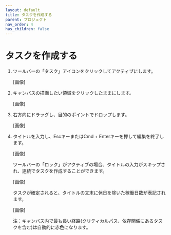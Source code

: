 ```yaml
---
layout: default
title: タスクを作成する
parent: プロジェクト
nav_order: 4
has_children: false
---
```


# タスクを作成する

1. ツールバーの「タスク」アイコンをクリックしてアクティブにします。
    
    [画像]
    
2. キャンバスの描画したい領域をクリックしたままにします。
    
    [画像]
    
3. 右方向にドラッグし、目的のポイントでドロップします。
    
    [画像]

4. タイトルを入力し、EscキーまたはCmd + Enterキーを押して編集を終了します。
    
    [画像]

    ツールバーの「ロック」がアクティブの場合、タイトルの入力がスキップされ、連続でタスクを作成することができます。
    
    [画像]

    タスクが確定されると、タイトルの文末に休日を除いた稼働日数が表記されます。
    
    [画像]

    注：キャンバス内で最も長い経路(クリティカルパス、依存関係にあるタスクを含む)は自動的に赤色になります。